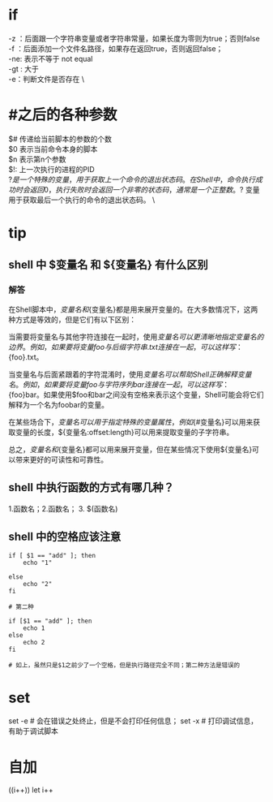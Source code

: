 # if
-z ：后面跟一个字符串变量或者字符串常量，如果长度为零则为true；否则false \
-f ：后面添加一个文件名路径，如果存在返回true，否则返回false；\
-ne: 表示不等于 not equal \
-gt : 大于 \
-e：判断文件是否存在 \
#  #之后的各种参数
$# 传递给当前脚本的参数的个数\
$0 表示当前命令本身的脚本 \
$n 表示第n个参数 \
$!: 上一次执行的进程的PID \
$? 是一个特殊的变量，用于获取上一个命令的退出状态码。在Shell中，命令执行成功时会返回0，执行失败时会返回一个非零的状态码，通常是一个正整数。$? 变量用于获取最后一个执行的命令的退出状态码。 \
# tip
## shell 中 $变量名 和 ${变量名} 有什么区别
### 解答
在Shell脚本中，$变量名和${变量名}都是用来展开变量的。在大多数情况下，这两种方式是等效的，但是它们有以下区别：

当需要将变量名与其他字符连接在一起时，使用${变量名}可以更清晰地指定变量名的边界。例如，如果要将变量foo与后缀字符串.txt连接在一起，可以这样写：${foo}.txt。

当变量名与后面紧跟着的字符混淆时，使用${变量名}可以帮助Shell正确解释变量名。例如，如果要将变量foo与字符序列bar连接在一起，可以这样写：${foo}bar。如果使用$foo和bar之间没有空格来表示这个变量，Shell可能会将它们解释为一个名为foobar的变量。

在某些场合下，${变量名}可以用于指定特殊的变量属性，例如${#变量名}可以用来获取变量的长度，${变量名:offset:length}可以用来提取变量的子字符串。

总之，$变量名和${变量名}都可以用来展开变量，但在某些情况下使用${变量名}可以带来更好的可读性和可靠性。
## shell 中执行函数的方式有哪几种？ 
1.函数名；2.函数名； 3. $(函数名)

## shell 中的空格应该注意
```shell
if [ $1 == "add" ]; then
    echo "1"
    
else
    echo "2"
fi

# 第二种

if [$1 == "add" ]; then
    echo 1
else
    echo 2
fi

# 如上，虽然只是$1之前少了一个空格，但是执行路径完全不同；第二种方法是错误的
```
# set
set -e # 会在错误之处终止，但是不会打印任何信息；
set -x # 打印调试信息，有助于调试脚本
# 自加
((i++))
let i++